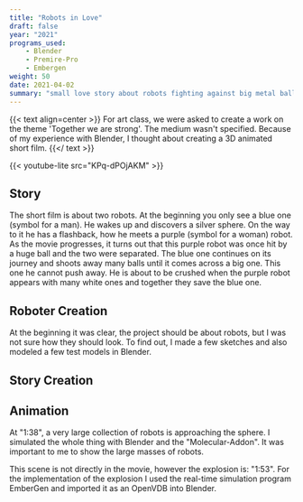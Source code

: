 ```yaml
---
title: "Robots in Love"
draft: false
year: "2021"
programs_used: 
    - Blender
    - Premire-Pro
    - Embergen
weight: 50
date: 2021-04-02
summary: "small love story about robots fighting against big metal balls"
---
```


{{< text align=center >}}
For art class, we were asked to create a work on the theme 'Together we are strong'. The medium wasn't specified. Because of my experience with Blender, I thought about creating a 3D animated short film.
{{</ text >}}

{{< youtube-lite src="KPq-dPOjAKM" >}}

## Story

The short film is about two robots. At the beginning you only see a blue one (symbol for a man). He wakes up and discovers a silver sphere. On the way to it he has a flashback, how he meets a purple (symbol for a woman) robot. As the movie progresses, it turns out that this purple robot was once hit by a huge ball and the two were separated. The blue one continues on its journey and shoots away many balls until it comes across a big one. This one he cannot push away. He is about to be crushed when the purple robot appears with many white ones and together they save the blue one.

## Roboter Creation

At the beginning it was clear, the project should be about robots, but I was not sure how they should look. To find out, I made a few sketches and also modeled a few test models in Blender.

## Story Creation

## Animation

At "1:38", a very large collection of robots is approaching the sphere. I simulated the whole thing with Blender and the "Molecular-Addon". It was important to me to show the large masses of robots.

This scene is not directly in the movie, however the explosion is: "1:53". For the implementation of the explosion I used the real-time simulation program EmberGen and imported it as an OpenVDB into Blender.

